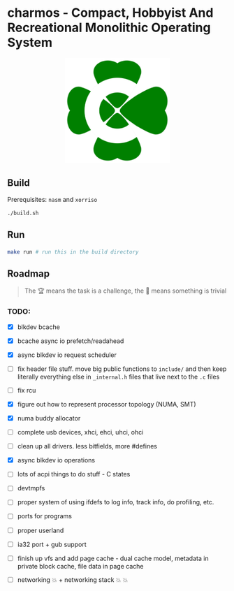 # charmos - Compact, Hobbyist And Recreational Monolithic Operating System

<p align="center">
<img src="https://github.com/BlueGummi/charmos/blob/main/charmos.png" width="240">
</p>

## Build

Prerequisites: `nasm` and `xorriso`

```bash
./build.sh

```
## Run

```bash
make run # run this in the build directory
```

## Roadmap 

> The :trophy: means the task is a challenge, the :broom: means something is trivial

### TODO:

- [x] blkdev bcache

- [x] bcache async io prefetch/readahead

- [x] async blkdev io request scheduler

- [ ] fix header file stuff. move big public functions to `include/` and then keep literally everything else in `_internal.h` files that live next to the `.c` files

- [ ] fix rcu

- [x] figure out how to represent processor topology (NUMA, SMT)

- [x] numa buddy allocator

- [ ] complete usb devices, xhci, ehci, uhci, ohci

- [ ] clean up all drivers. less bitfields, more #defines

- [x] async blkdev io operations

- [ ] lots of acpi things to do stuff - C states

- [ ] devtmpfs 

- [ ] proper system of using ifdefs to log info, track info, do profiling, etc.

- [ ] ports for programs

- [ ] proper userland

- [ ] ia32 port + gub support

- [ ] finish up vfs and add page cache - dual cache model, metadata in private block cache, file data in page cache

- [ ] networking :boom: + networking stack :boom: :boom:

